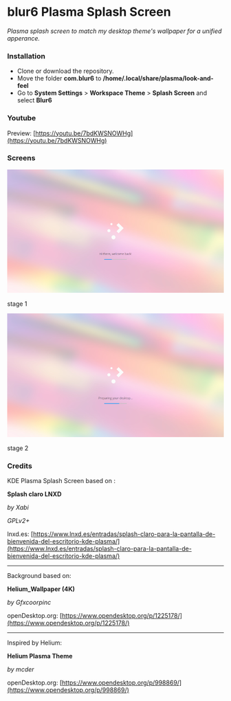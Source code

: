 blur6 Plasma Splash Screen
==========================
*Plasma splash screen to match my desktop theme's wallpaper for a unified apperance.*

### Installation



* Clone or download the repository.
* Move the folder **com.blur6** to  **/home/.local/share/plasma/look-and-feel** 
* Go to **System Settings** > **Workspace Theme** > **Splash Screen** and select **Blur6**

### Youtube

Preview: [https://youtu.be/7bdKWSNOWHg](https://youtu.be/7bdKWSNOWHg)


### Screens
![stage 1 preview](/img/splash_Hi_there.png)



stage 1


![stage 2 preview](/img/splash_Preparing.png)



stage 2

### Credits

KDE Plasma Splash Screen based on :

**Splash claro LNXD**

*by Xabi*

*GPLv2+*

lnxd.es: [https://www.lnxd.es/entradas/splash-claro-para-la-pantalla-de-bienvenida-del-escritorio-kde-plasma/](https://www.lnxd.es/entradas/splash-claro-para-la-pantalla-de-bienvenida-del-escritorio-kde-plasma/)

___

Background based on:

**Helium_Wallpaper (4K)** 

*by Gfxcoorpinc*

openDesktop.org: [https://www.opendesktop.org/p/1225178/](https://www.opendesktop.org/p/1225178/)

___

Inspired by Helium:

**Helium Plasma Theme**

*by mcder*

openDesktop.org: [https://www.opendesktop.org/p/998869/](https://www.opendesktop.org/p/998869/)